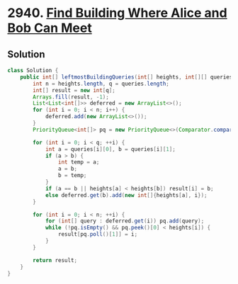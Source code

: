 # 2940. [Find Building Where Alice and Bob Can Meet](https://leetcode.com/problems/find-building-where-alice-and-bob-can-meet/description/?envType=daily-question&envId=2024-12-22)

## Solution

```java
class Solution {
    public int[] leftmostBuildingQueries(int[] heights, int[][] queries) {
        int n = heights.length, q = queries.length;
        int[] result = new int[q];
        Arrays.fill(result, -1);
        List<List<int[]>> deferred = new ArrayList<>();
        for (int i = 0; i < n; i++) {
            deferred.add(new ArrayList<>());
        }
        PriorityQueue<int[]> pq = new PriorityQueue<>(Comparator.comparingInt(a -> a[0]));

        for (int i = 0; i < q; ++i) {
            int a = queries[i][0], b = queries[i][1];
            if (a > b) {
                int temp = a;
                a = b;
                b = temp;
            }
            if (a == b || heights[a] < heights[b]) result[i] = b;
            else deferred.get(b).add(new int[]{heights[a], i});
        }

        for (int i = 0; i < n; ++i) {
            for (int[] query : deferred.get(i)) pq.add(query);
            while (!pq.isEmpty() && pq.peek()[0] < heights[i]) {
                result[pq.poll()[1]] = i;
            }
        }

        return result;
    }
}
```
